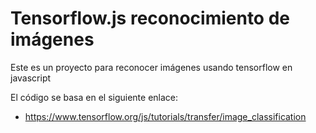 # Tensorflow.js reconocimiento de imágenes

Este es un proyecto para reconocer imágenes usando tensorflow en javascript

El código se basa en el siguiente enlace:

* https://www.tensorflow.org/js/tutorials/transfer/image_classification

